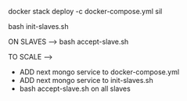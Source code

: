 docker stack deploy -c docker-compose.yml sil

bash init-slaves.sh


ON SLAVES --> bash accept-slave.sh


TO SCALE --> 
- ADD next mongo service to docker-compose.yml
- ADD next mongo service to init-slaves.sh 
- bash accept-slave.sh on all slaves
